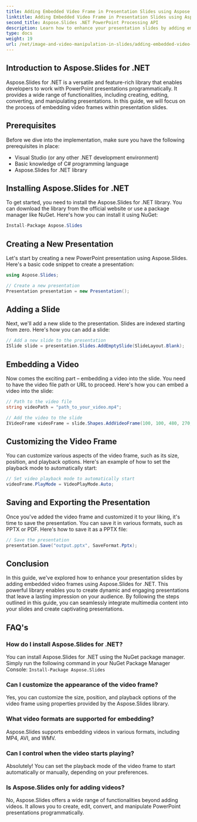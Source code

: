```yaml
---
title: Adding Embedded Video Frame in Presentation Slides using Aspose.Slides
linktitle: Adding Embedded Video Frame in Presentation Slides using Aspose.Slides
second_title: Aspose.Slides .NET PowerPoint Processing API
description: Learn how to enhance your presentation slides by adding embedded video frames using Aspose.Slides for .NET. Follow this step-by-step guide with complete source code to seamlessly integrate videos, customize playback, and create captivating presentations.
type: docs
weight: 19
url: /net/image-and-video-manipulation-in-slides/adding-embedded-video-frame/
---
```


## Introduction to Aspose.Slides for .NET

Aspose.Slides for .NET is a versatile and feature-rich library that enables developers to work with PowerPoint presentations programmatically. It provides a wide range of functionalities, including creating, editing, converting, and manipulating presentations. In this guide, we will focus on the process of embedding video frames within presentation slides.

## Prerequisites

Before we dive into the implementation, make sure you have the following prerequisites in place:

- Visual Studio (or any other .NET development environment)
- Basic knowledge of C# programming language
- Aspose.Slides for .NET library

## Installing Aspose.Slides for .NET

To get started, you need to install the Aspose.Slides for .NET library. You can download the library from the official website or use a package manager like NuGet. Here's how you can install it using NuGet:

```csharp
Install-Package Aspose.Slides
```

## Creating a New Presentation

Let's start by creating a new PowerPoint presentation using Aspose.Slides. Here's a basic code snippet to create a presentation:

```csharp
using Aspose.Slides;

// Create a new presentation
Presentation presentation = new Presentation();
```

## Adding a Slide

Next, we'll add a new slide to the presentation. Slides are indexed starting from zero. Here's how you can add a slide:

```csharp
// Add a new slide to the presentation
ISlide slide = presentation.Slides.AddEmptySlide(SlideLayout.Blank);
```

## Embedding a Video

Now comes the exciting part – embedding a video into the slide. You need to have the video file path or URL to proceed. Here's how you can embed a video into the slide:

```csharp
// Path to the video file
string videoPath = "path_to_your_video.mp4";

// Add the video to the slide
IVideoFrame videoFrame = slide.Shapes.AddVideoFrame(100, 100, 480, 270, videoPath);
```

## Customizing the Video Frame

You can customize various aspects of the video frame, such as its size, position, and playback options. Here's an example of how to set the playback mode to automatically start:

```csharp
// Set video playback mode to automatically start
videoFrame.PlayMode = VideoPlayMode.Auto;
```

## Saving and Exporting the Presentation

Once you've added the video frame and customized it to your liking, it's time to save the presentation. You can save it in various formats, such as PPTX or PDF. Here's how to save it as a PPTX file:

```csharp
// Save the presentation
presentation.Save("output.pptx", SaveFormat.Pptx);
```

## Conclusion

In this guide, we've explored how to enhance your presentation slides by adding embedded video frames using Aspose.Slides for .NET. This powerful library enables you to create dynamic and engaging presentations that leave a lasting impression on your audience. By following the steps outlined in this guide, you can seamlessly integrate multimedia content into your slides and create captivating presentations.

## FAQ's

### How do I install Aspose.Slides for .NET?

You can install Aspose.Slides for .NET using the NuGet package manager. Simply run the following command in your NuGet Package Manager Console: `Install-Package Aspose.Slides`

### Can I customize the appearance of the video frame?

Yes, you can customize the size, position, and playback options of the video frame using properties provided by the Aspose.Slides library.

### What video formats are supported for embedding?

Aspose.Slides supports embedding videos in various formats, including MP4, AVI, and WMV.

### Can I control when the video starts playing?

Absolutely! You can set the playback mode of the video frame to start automatically or manually, depending on your preferences.

### Is Aspose.Slides only for adding videos?

No, Aspose.Slides offers a wide range of functionalities beyond adding videos. It allows you to create, edit, convert, and manipulate PowerPoint presentations programmatically.
